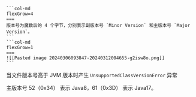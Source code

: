 
````col
```col-md
flexGrow=4
===
版本号为魔数后的 4 个字节，分别表示副版本号 `Minor Version` 和主版本号 `Major Version`。
```
```col-md
flexGrow=1
===
![[Pasted image 20240306093847-20240312004655-g2isw8o.png]]
```
````

当文件版本号高于 JVM 版本时产生 `UnsupportedClassVersionError` 异常

主版本号 52（0x34） 表示 Java8，61（0x3D） 表示 Java17。

‍
